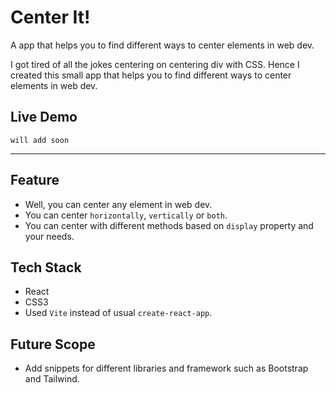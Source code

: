 # Center It!

A app that helps you to find different ways to center elements in web dev.

I got tired of all the jokes centering on centering div with CSS. Hence I created this small app that helps you to find different ways to center elements in web dev.

## Live Demo

```
will add soon
```

---

## Feature

- Well, you can center any element in web dev.
- You can center `horizontally`, `vertically` or `both`.
- You can center with different methods based on `display` property and your needs.

## Tech Stack

- React
- CSS3
- Used `Vite` instead of usual `create-react-app`.

## Future Scope

- Add snippets for different libraries and framework such as Bootstrap and Tailwind.
